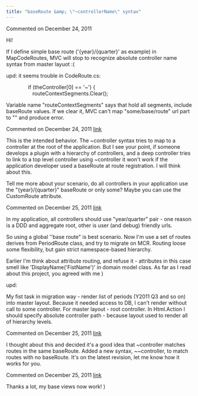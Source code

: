 ```yaml
---
title: "baseRoute &amp; \"~controllerName\" syntax"
---
```

<div id="post716958" class="discussion-comment op">
   <div class="discussion-header">Commented on 
      <time datetime="2011-12-24T14:14:32.987-08:00" title="2011-12-24T14:14:32.987-08:00">December 24, 2011</time>
   </div>
   <div class="discussion-message"><p>Hi!</p>
<p>If I define simple base route ('{year}/{quarter}' as example) in MapCodeRoutes, MVC will stop to recognize absolute controller name syntax from master layuot :(</p>
<p>upd: it seems trouble in CodeRoute.cs:</p>
<p>&nbsp;&nbsp;&nbsp;&nbsp;&nbsp;&nbsp;&nbsp;&nbsp;&nbsp;&nbsp;&nbsp;&nbsp;&nbsp;&nbsp; if (theController[0] == '~') {<br />&nbsp;&nbsp;&nbsp;&nbsp;&nbsp;&nbsp;&nbsp;&nbsp;&nbsp;&nbsp;&nbsp;&nbsp;&nbsp;&nbsp;&nbsp;&nbsp;&nbsp; routeContextSegments.Clear();</p>
<p>Variable name "routeContextSegments" says that hold all segments, include baseRoute values. If we clear it, MVC can't map "some/base/route" url part&nbsp; to "" and produce error.</p></div>
</div>
<div id="post716972" class="discussion-comment">
   <div class="discussion-header">Commented on 
      <time datetime="2011-12-24T16:01:09.63-08:00" title="2011-12-24T16:01:09.63-08:00">December 24, 2011</time> <a href="#post716972" class="post-link">link</a></div>
   <div class="discussion-message"><p>This is the intended behavior. The ~controller syntax tries to map to a controller at the root of the application. But I see your point, if someone develops a plugin with a hierarchy of controllers, and a deep controller tries to link to a top level controller using ~controller it won't work if the application&nbsp;developer used a baseRoute at route registration. I will think about this.</p>
<p>Tell me more about your scenario, do all controllers in your application use the "<span>{year}/{quarter}" baseRoute or only some? Maybe you can use the CustomRoute attribute.</span></p></div>
</div>
<div id="post717008" class="discussion-comment">
   <div class="discussion-header">Commented on 
      <time datetime="2011-12-25T00:25:10.443-08:00" title="2011-12-25T00:25:10.443-08:00">December 25, 2011</time> <a href="#post717008" class="post-link">link</a></div>
   <div class="discussion-message"><p>In my application, all controllers should use "year/quarter" pair - one reason is a DDD and aggregate root, other is user (and debug) friendly urls.</p>
<p>So using a global ''base route" is best scenario. Now I'm use a set of routes derives from PeriodRoute class, and try to migrate on MCR. Routing loose some flexibility, but gain strict namespace-based hierarchy.</p>
<p>Earlier I'm think about attribute routing, and refuse it - attributes in this case smell like 'DisplayName('FistName')' in domain model class. As far as I read about this project, you agreed with me )</p>
<p>upd:</p>
<p>My fist task in migration way - render list of periods (Y2011 Q3 and so on) into master layout. Because it needed access to DB, I can't render without call to some controller. For master layout - root controller. In Html.Action I should specify absolute controller path - because layout used to render all of hierarchy levels.</p></div>
</div>
<div id="post717045" class="discussion-comment">
   <div class="discussion-header">Commented on 
      <time datetime="2011-12-25T08:18:05.523-08:00" title="2011-12-25T08:18:05.523-08:00">December 25, 2011</time> <a href="#post717045" class="post-link">link</a></div>
   <div class="discussion-message"><p>I thought about this and decided it's a good idea that ~controller matches routes in the same baseRoute. Added a new syntax, ~~controller, to match routes with no baseRoute. It's on the latest revision, let me know how it works for you.</p></div>
</div>
<div id="post717053" class="discussion-comment">
   <div class="discussion-header">Commented on 
      <time datetime="2011-12-25T09:12:32.417-08:00" title="2011-12-25T09:12:32.417-08:00">December 25, 2011</time> <a href="#post717053" class="post-link">link</a></div>
   <div class="discussion-message"><p>Thanks a lot, my base views now work! )</p></div>
</div>
